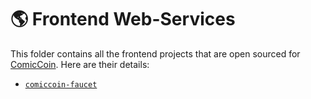 # 🌎 Frontend Web-Services

This folder contains all the frontend projects that are open sourced for [ComicCoin](https://comiccoin.ca). Here are their details:

* [`comiccoin-faucet`](./comiccoin-faucet)
